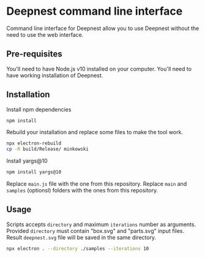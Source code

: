 # Deepnest command line interface

Command line interface for Deepnest allow you to use Deepnest without the need to use the web interface.

## Pre-requisites

You'll need to have Node.js v10 installed on your computer.
You'll need to have working installation of Deepnest.

## Installation

Install npm dependencies

```bash
npm install
```

Rebuild your installation and replace some files to make the tool work.

```bash
npx electron-rebuild
cp -R build/Release/ minkowski
```

Install yargs@10

```bash
npm install yargs@10
```

Replace `main.js` file with the one from this repository.
Replace `main` and `samples` (optionsl) folders with the ones from this repository.

## Usage

Scripts accepts `directory` and maximum `iterations` number as arguments.
Provided `directory` must contain "box.svg" and "parts.svg" input files.
Result `deepnest.svg` file will be saved in the same directory.

```bash
npx electron . --directory ./samples --iterations 10
```